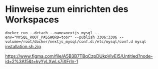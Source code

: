 # Hinweise zum einrichten des Workspaces

`docker run --detach --name=nextjs_mysql --env="MYSQL_ROOT_PASSWORD=toor" --publish 3306:3306 --volume=/root/docker/nextjs_mysql/conf.d:/etc/mysql/conf.d mysql`
[installation.sh.zip](https://github.com/gz-bad-erzland-p2/Dokumentation/files/10124559/installation.sh.zip)




https://www.figma.com/file/A5B3B7TBqCzpDUkpVlvEI5/Untitled?node-id=2%3A15&t=kyYyLXwLs7iXFrln-1
